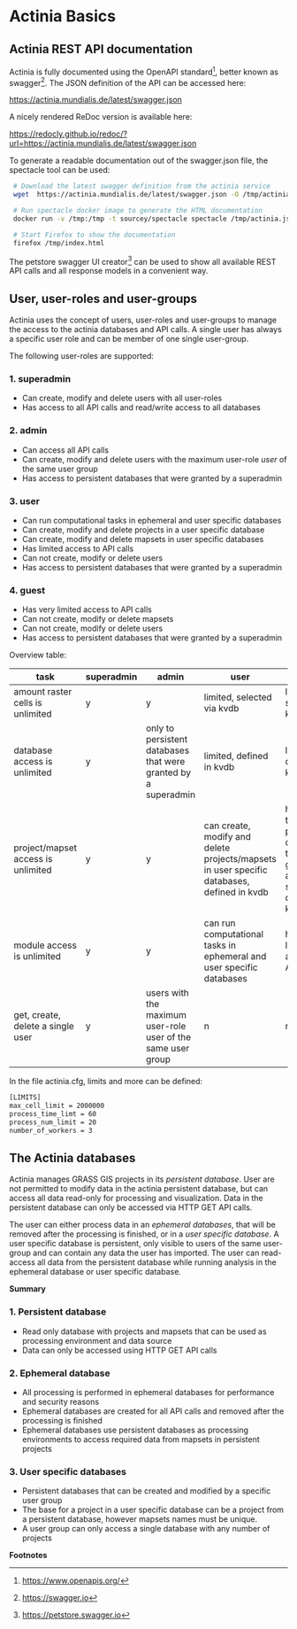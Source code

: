 # Actinia Basics

## Actinia REST API documentation

Actinia is fully documented using the OpenAPI standard[^1], better known
as swagger[^2]. The JSON definition of the API can be accessed here:

<https://actinia.mundialis.de/latest/swagger.json>

A nicely rendered ReDoc version is available here:

<https://redocly.github.io/redoc/?url=https://actinia.mundialis.de/latest/swagger.json>

<!---
no longer generated:
The full API documentation is available here:

 <https://actinia.mundialis.de/api_docs/>
--->

To generate a readable documentation out of the swagger.json file, the
spectacle tool can be used:

```bash
 # Download the latest swagger definition from the actinia service
 wget  https://actinia.mundialis.de/latest/swagger.json -O /tmp/actinia.json

 # Run spectacle docker image to generate the HTML documentation
 docker run -v /tmp:/tmp -t sourcey/spectacle spectacle /tmp/actinia.json -t /tmp

 # Start Firefox to show the documentation
 firefox /tmp/index.html
```

The petstore swagger UI creator[^3] can be used to show all available
REST API calls and all response models in a convenient way.

## User, user-roles and user-groups

Actinia uses the concept of users, user-roles and user-groups to manage
the access to the actinia databases and API calls. A single user has
always a specific user role and can be member of one single user-group.

The following user-roles are supported:

### 1. superadmin
- Can create, modify and delete users with all user-roles
- Has access to all API calls and read/write access to all
  databases

### 2. admin
- Can access all API calls
- Can create, modify and delete users with the maximum
  user-role *user* of the same user group
- Has access to persistent databases that were granted by a
  superadmin

### 3. user
- Can run computational tasks in ephemeral and user specific
  databases
- Can create, modify and delete projects in a user specific
  database
- Can create, modify and delete mapsets in user
  specific databases
- Has limited access to API calls
- Can not create, modify or delete users
- Has access to persistent databases that were granted by a
  superadmin

### 4. guest
- Has very limited access to API calls
- Can not create, modify or delete mapsets
- Can not create, modify or delete users
- Has access to persistent databases that were granted by a
  superadmin


Overview table:

| task | superadmin | admin | user | guest |notes |
|------|------------|-------|------|-------|------|
| amount raster cells is unlimited | y | y | limited, selected via kvdb | limited, selected via kvdb | - |
| database access is unlimited                              | y         | only to persistent databases that were granted by a superadmin | limited, defined in kvdb | limited, defined in kvdb | - |
| project/mapset access is unlimited  | y | y | can create, modify and delete projects/mapsets in user specific databases, defined in kvdb | has access to persistent databases that were granted by a superadmin, defined in kvdb | - |
|module access is unlimited  | y | y | can run computational tasks in ephemeral and user specific databases | has very limited access to API calls | - |
| get, create, delete a single user | y | users with the maximum user-role user of the same user group | n | n | Only normal users (role=user can be created) |

In the file actinia.cfg, limits and more can be defined:

```bash
[LIMITS]
max_cell_limit = 2000000
process_time_limt = 60
process_num_limit = 20
number_of_workers = 3
```

## The Actinia databases

Actinia manages GRASS GIS projects in its *persistent database*. User
are not permitted to modify data in the actinia persistent database, but
can access all data read-only for processing and visualization. Data in
the persistent database can only be accessed via HTTP GET API calls.

The user can either process data in an *ephemeral databases*, that will
be removed after the processing is finished, or in a *user specific
database*. A user specific database is persistent, only visible to users
of the same user-group and can contain any data the user has
imported. The user can read-access all data from the persistent database
while running analysis in the ephemeral database or user specific
database.

**Summary**

### 1. Persistent database
- Read only database with projects and mapsets that can be
  used as processing environment and data source
- Data can only be accessed using HTTP GET API calls

### 2. Ephemeral database
- All processing is performed in ephemeral databases for
  performance and security reasons
- Ephemeral databases are created for all API calls and
  removed after the processing is finished
- Ephemeral databases use persistent databases as processing
  environments to access required data from mapsets in
  persistent projects

### 3. User specific databases
- Persistent databases that can be created and modified by a
  specific user group
- The base for a project in a user specific database can be
  a project from a persistent database, however mapsets
  names must be unique.
- A user group can only access a single database with any
  number of projects

**Footnotes**

[^1]: https://www.openapis.org/
[^2]: https://swagger.io
[^3]: https://petstore.swagger.io
